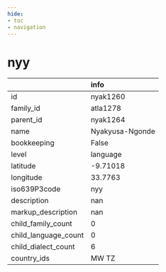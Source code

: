 ```yaml
---
hide:
- toc
- navigation
---
```

# nyy
|                      | info            |
|:---------------------|:----------------|
| id                   | nyak1260        |
| family_id            | atla1278        |
| parent_id            | nyak1264        |
| name                 | Nyakyusa-Ngonde |
| bookkeeping          | False           |
| level                | language        |
| latitude             | -9.71018        |
| longitude            | 33.7763         |
| iso639P3code         | nyy             |
| description          | nan             |
| markup_description   | nan             |
| child_family_count   | 0               |
| child_language_count | 0               |
| child_dialect_count  | 6               |
| country_ids          | MW TZ           |